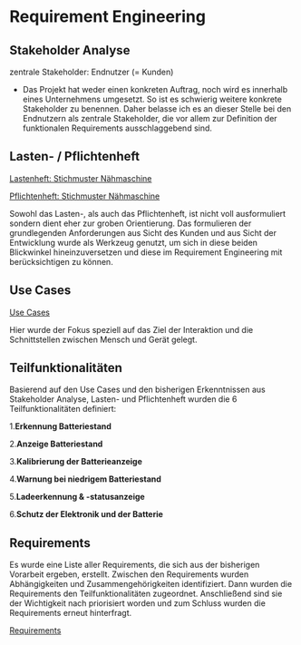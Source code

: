 # Requirement Engineering

## Stakeholder Analyse

zentrale Stakeholder: Endnutzer (= Kunden)

* Das Projekt hat weder einen konkreten Auftrag, noch wird es innerhalb eines Unternehmens umgesetzt. So ist es
  schwierig weitere konkrete Stakeholder zu benennen. Daher belasse ich es an dieser Stelle bei den Endnutzern als
  zentrale Stakeholder, die vor allem zur Definition der funktionalen Requirements ausschlaggebend sind.

## Lasten- / Pflichtenheft

[Lastenheft:  Stichmuster Nähmaschine](.Requirement_Engineering/Lastenheft.md)

[Pflichtenheft: Stichmuster Nähmaschine](/Requirement_Engineering/Pflichtenheft.md)

Sowohl das Lasten-, als auch das Pflichtenheft, ist nicht voll ausformuliert sondern dient eher zur groben Orientierung.
Das formulieren der grundlegenden Anforderungen aus Sicht des Kunden und aus Sicht der Entwicklung wurde als Werkzeug
genutzt, um sich in diese beiden Blickwinkel hineinzuversetzen und diese im Requirement Engineering mit berücksichtigen
zu können.

## Use Cases

[Use Cases](./referenziert/Requirement_Engineering/Use_cases.md)

Hier wurde der Fokus speziell auf das Ziel der Interaktion und die Schnittstellen zwischen Mensch und Gerät gelegt.

## Teilfunktionalitäten

Basierend auf den Use Cases und den bisherigen Erkenntnissen aus Stakeholder Analyse, Lasten- und Pflichtenheft wurden
die 6 Teilfunktionalitäten definiert:

1.**Erkennung Batteriestand**

2.**Anzeige Batteriestand**

3.**Kalibrierung der Batterieanzeige**

4.**Warnung bei niedrigem Batteriestand**

5.**Ladeerkennung & -statusanzeige**

6.**Schutz der Elektronik und der Batterie**

## Requirements

Es wurde eine Liste aller Requirements, die sich aus der bisherigen Vorarbeit ergeben, erstellt. Zwischen den
Requirements wurden Abhängigkeiten und Zusammengehörigkeiten identifiziert. Dann wurden die Requirements den
Teilfunktionalitäten zugeordnet. Anschließend sind sie der Wichtigkeit nach priorisiert worden und zum Schluss wurden
die Requirements erneut hinterfragt.

[Requirements](Requirements.md)

